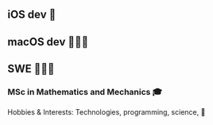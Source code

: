 ## iOS dev 📱 <br /> 
## macOS dev 👩🏼‍💻 <br /> 
## SWE 👩🏼‍🎓 <br /> 
### MSc in Mathematics and Mechanics 🎓 <br /> 

Hobbies & Interests: Technologies, programming, science, 🎸
<!--
**AnnIErsh/anniersh** is a ✨ _special_ ✨ repository because its `README.md` (this file) appears on your GitHub profile.

Here are some ideas to get you started:

- 🔭 I’m currently working on ..
- 🌱 I’m currently learning ...
- 👯 I’m looking to collaborate on ...
- 🤔 I’m looking for help with ...
- 💬 Ask me about ...
- 📫 How to reach me: ...
- 😄 Pronouns: ...
- ⚡ Fun fact: ...
-->
